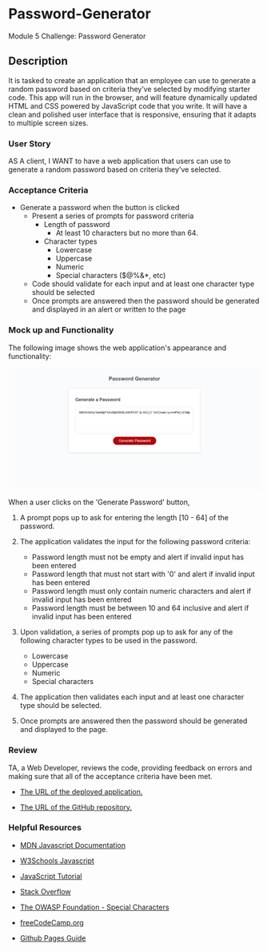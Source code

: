 # Password-Generator
Module 5 Challenge: Password Generator

## Description

It is tasked to create an application that an employee can use to generate a random password based on criteria they’ve selected by modifying starter code. This app will run in the browser, and will feature dynamically updated HTML and CSS powered by JavaScript code that you write. It will have a clean and polished user interface that is responsive, ensuring that it adapts to multiple screen sizes.

### User Story

AS A client, I WANT to have a web application that users can use to generate a random password based on criteria they’ve selected.

### Acceptance Criteria

* Generate a password when the button is clicked
  * Present a series of prompts for password criteria
    * Length of password
      * At least 10 characters but no more than 64.
    * Character types
      * Lowercase
      * Uppercase
      * Numeric
      * Special characters ($@%&*, etc)
  * Code should validate for each input and at least one character type should be selected
  * Once prompts are answered then the password should be generated and displayed in an alert or written to the page

### Mock up and Functionality

The following image shows the web application's appearance and functionality:

![Password generator mock up](./assets/05-javascript-challenge-demo.png)

When a user clicks on the 'Generate Password' button,
1. A prompt pops up to ask for entering the length [10 - 64] of the password.
2. The application validates the input for the following password criteria:

   * Password length must not be empty and alert if invalid input has been entered
   * Password length that must not start with '0' and alert if invalid input has been entered
   * Password length must only contain numeric characters and alert if invalid input has been entered
   * Password length must be between 10 and 64 inclusive and alert if invalid input has been entered

3. Upon validation, a series of prompts pop up to ask for any of the following character types to be used in the password.

      * Lowercase
      * Uppercase
      * Numeric
      * Special characters

4. The application then validates each input and at least one character type should be selected.
5. Once prompts are answered then the password should be generated and displayed to the page.

### Review

TA, a Web Developer, reviews the code, providing feedback on errors and making sure that all of the acceptance criteria have been met.

* [The URL of the deployed application.](https://seacrest3.github.io/Password-Generator/)

* [The URL of the GitHub repository.](https://github.com/seacrest3/Password-Generator.git)

### Helpful Resources

- [MDN Javascript Documentation](https://developer.mozilla.org/en-US/docs/Web/JavaScript/)

- [W3Schools Javascript](https://www.w3schools.com/js/)

- [JavaScript Tutorial](https://www.javascripttutorial.net/)

- [Stack Overflow](https://stackoverflow.com/questions/4550505/getting-a-random-value-from-a-javascript-array)

- [The OWASP Foundation - Special Characters](https://www.owasp.org/index.php/Password_special_characters)

- [freeCodeCamp.org](https://www.freecodecamp.org/)

- [Github Pages Guide](https://pages.github.com/)
